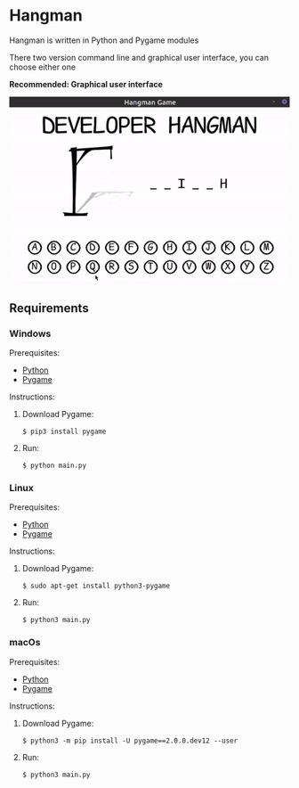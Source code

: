 # Hangman

Hangman is written in Python and Pygame modules

There two version command line and graphical user interface, you
can choose either one

**Recommended: Graphical user interface**

![Demonstration of hangman](demo.gif)

## Requirements

### Windows

Prerequisites:

- [Python][python-download]
- [Pygame][pygame-download]

Instructions:

1.  Download Pygame:

        $ pip3 install pygame

1.  Run:

        $ python main.py

### Linux

Prerequisites:

- [Python][python-download]
- [Pygame][pygame-download-linux]

Instructions:

1.  Download Pygame:

        $ sudo apt-get install python3-pygame

1.  Run:

        $ python3 main.py

### macOs

Prerequisites:

- [Python][python-download]
- [Pygame][pygame-download-macos]

Instructions:

1.  Download Pygame:

        $ python3 -m pip install -U pygame==2.0.0.dev12 --user

1.  Run:

        $ python3 main.py

[pygame-download]: https://www.pygame.org/wiki/GettingStarted
[pygame-download-linux]: https://www.pygame.org/wiki/GettingStarted#Unix%20Binary%20Packages
[pygame-download-macos]: https://www.pygame.org/wiki/GettingStarted#Mac%20installation
[python-download]: https://www.python.org/downloads/
